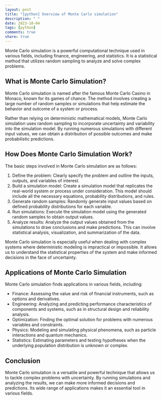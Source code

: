 ```yaml
---
layout: post
title: "[python] Overview of Monte Carlo simulation"
description: " "
date: 2023-10-04
tags: [python]
comments: true
share: true
---
```


Monte Carlo simulation is a powerful computational technique used in various fields, including finance, engineering, and statistics. It is a statistical method that utilizes random sampling to analyze and solve complex problems.

## What is Monte Carlo Simulation?

Monte Carlo simulation is named after the famous Monte Carlo Casino in Monaco, known for its games of chance. The method involves creating a large number of random samples or simulations that help estimate the behavior and outcome of a system or process.

Rather than relying on deterministic mathematical models, Monte Carlo simulation uses random sampling to incorporate uncertainty and variability into the simulation model. By running numerous simulations with different input values, we can obtain a distribution of possible outcomes and make probabilistic predictions.

## How Does Monte Carlo Simulation Work?

The basic steps involved in Monte Carlo simulation are as follows:

1. Define the problem: Clearly specify the problem and outline the inputs, outputs, and variables of interest.
2. Build a simulation model: Create a simulation model that replicates the real-world system or process under consideration. This model should include all the necessary equations, probability distributions, and rules.
3. Generate random samples: Randomly generate input values based on defined probability distributions for each variable.
4. Run simulations: Execute the simulation model using the generated random samples to obtain output values.
5. Analyze results: Analyze the output values obtained from the simulations to draw conclusions and make predictions. This can involve statistical analysis, visualization, and summarization of the data.

Monte Carlo simulation is especially useful when dealing with complex systems where deterministic modeling is impractical or impossible. It allows us to understand the statistical properties of the system and make informed decisions in the face of uncertainty.

## Applications of Monte Carlo Simulation

Monte Carlo simulation finds applications in various fields, including:

- Finance: Assessing the value and risk of financial instruments, such as options and derivatives.
- Engineering: Analyzing and predicting performance characteristics of components and systems, such as in structural design and reliability analysis.
- Optimization: Finding the optimal solution for problems with numerous variables and constraints.
- Physics: Modeling and simulating physical phenomena, such as particle interactions and quantum mechanics.
- Statistics: Estimating parameters and testing hypotheses when the underlying population distribution is unknown or complex.

## Conclusion

Monte Carlo simulation is a versatile and powerful technique that allows us to tackle complex problems with uncertainty. By running simulations and analyzing the results, we can make more informed decisions and predictions. Its wide range of applications makes it an essential tool in various fields.
